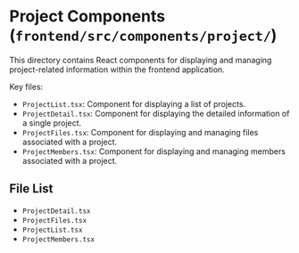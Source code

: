 # Project Components (`frontend/src/components/project/`)

This directory contains React components for displaying and managing project-related information within the frontend application.

Key files:

*   `ProjectList.tsx`: Component for displaying a list of projects.
*   `ProjectDetail.tsx`: Component for displaying the detailed information of a single project.
*   `ProjectFiles.tsx`: Component for displaying and managing files associated with a project.
*   `ProjectMembers.tsx`: Component for displaying and managing members associated with a project. 

<!-- File List Start -->
## File List

- `ProjectDetail.tsx`
- `ProjectFiles.tsx`
- `ProjectList.tsx`
- `ProjectMembers.tsx`

<!-- File List End -->

